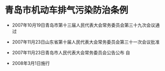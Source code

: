 # 青岛市机动车排气污染防治条例

- 2007年10月19日青岛市第十三届人民代表大会常务委员会第三十九次会议通过

- 2007年11月23日山东省第十届人民代表大会常务委员会第三十一次会议批准

- 2007年11月23日青岛市人民代表大会常务委员会公告公布 自

- 2008年3月1日施行

<!-- INFO END -->
